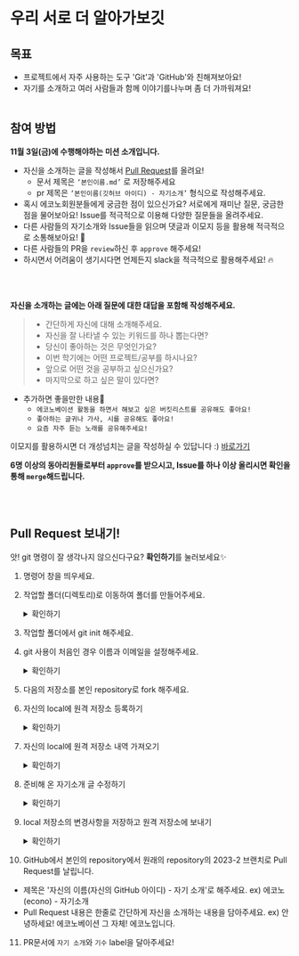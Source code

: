 # 우리 서로 더 알아가보깃


## 목표

- 프로젝트에서 자주 사용하는 도구 'Git'과 'GitHub'와 친해져보아요!
- 자기를 소개하고 여러 사람들과 함께 이야기를나누며 좀 더 가까워져요!
  <br></br>

## 참여 방법

**11월 3일(금)에 수행해야하는 미션 소개입니다.**

- 자신을 소개하는 글을 작성해서 [Pull Request](#pull-request-보내기)를 올려요! 
  - 문서 제목은 `‘본인이름.md’` 로 저장해주세요
  - pr 제목은 `‘본인이름(깃허브 아이디) - 자기소개’` 형식으로 작성해주세요.
- 혹시 에코노회원분들에게 궁금한 점이 있으신가요? 서로에게 재미난 질문, 궁금한 점을 물어보아요! Issue를 적극적으로 이용해 다양한 질문들을 올려주세요.
- 다른 사람들의 자기소개와 Issue들을 읽으며 댓글과 이모지 등을 활용해 적극적으로 소통해보아요! 📢
- 다른 사람들의 PR을 `review`하신 후 `approve` 해주세요!
- 하시면서 어려움이 생기시다면 언제든지 slack을 적극적으로 활용해주세요! 🔥

<br></br>

**자신을 소개하는 글에는 아래 질문에 대한 대답을 포함해 작성해주세요.**

> - 간단하게 자신에 대해 소개해주세요.
> - 자신을 잘 나타낼 수 있는 키워드를 하나 뽑는다면?
> - 당신이 좋아하는 것은 무엇인가요?
> - 이번 학기에는 어떤 프로젝트/공부를 하시나요?
> - 앞으로 어떤 것을 공부하고 싶으신가요?
> - 마지막으로 하고 싶은 말이 있다면?

- 추가하면 좋을만한 내용💌
  - `에코노베이션 활동을 하면서 해보고 싶은 버킷리스트를 공유해도 좋아요!`
  - `좋아하는 글귀나 가사, 시를 공유해도 좋아요!`
  - `요즘 자주 듣는 노래를 공유해주세요!`

이모지를 활용하시면 더 개성넘치는 글을 작성하실 수 있답니다 :)
<a href="https://www.emojiengine.com/ko/" target="_blank">바로가기</a>

**6명 이상의 동아리원들로부터 `approve`를 받으시고, Issue를 하나 이상 올리시면 확인을 통해 `merge`해드립니다.**

<br></br>

## Pull Request 보내기!

앗! git 명령이 잘 생각나지 않으신다구요? **확인하기**를 눌러보세요✨

1.  명령어 창을 띄우세요.
2.  작업할 폴더(디렉토리)로 이동하여 폴더를 만들어주세요.
   	<details>
	<summary>확인하기</summary>
	<div markdown="1">
	<text> 파일로 들어가기 </text>
	<pre>cd {작업할 디렉토리} </pre>
	<text> 파일 만들기 </text>
	<pre>mkdir [파일이름]</pre>
	<text> 내부 파일 확인 </text>
	<pre>ls</pre>
	</div>
	</details>
3. 작업할 폴더에서 git init 해주세요.
4. git 사용이 처음인 경우 이름과 이메일을 설정해주세요.
   	<details>
	<summary>확인하기</summary>
	<div markdown="1">
	<text> 이름, 이메일 설정하기 </text>
	<pre> git config --global user.name "[본인 이름]"
	git config --global user.email "[본인 이메일]"
	git config --global --list </pre>
	</div>
	</details>
5. 다음의 저장소를 본인 repository로 fork 해주세요.
6. 자신의 local에 원격 저장소 등록하기
   	<details>
	<summary>확인하기</summary>
	<div markdown="1">
	<text> 원격 저장소 추가하기 </text>
	<pre> git remote add [저장소 이름] [저장소 주소] 
	git remote -v </pre>
	</div>
	</details>
7. 자신의 local에 원격 저장소 내역 가져오기
      	<details>
	<summary>확인하기</summary>
	<div markdown="1">
	<text> 원격 브랜치에서 pull 해오기 </text>
	<pre> git pull [저장소 이름] [가져올 브랜치] </pre>
	</div>
	</details>

8. 준비해 온 자기소개 글 수정하기
   	<details>
	<summary>확인하기</summary>
	<div markdown="1">
	<text> profile.md 파일을 복사하기 </text>
	<pre> cd [폴더명]/
	ls
	cp [복사할 파일] [복사될 파일]
	ls</pre>
	</div>
	</details>
9. local 저장소의 변경사항을 저장하고 원격 저장소에 보내기
   	<details>
	<summary>확인하기</summary>
	<div markdown="1">
	<text> add 하기 </text>
	<pre>git add [파일명]</pre>
	<text> commit 하기 </text>
	<pre>git commit -m "메시지 내용"</pre>
	<text> 저장 상태 보기 </text>
	<pre>git status</pre>
	<text> 원격 저장소에 push 하기 </text>
	<pre>git push [저장소 이름] [브랜치]</pre>
	</div>
	</details>
 10. GitHub에서 본인의 repository에서 원래의 repository의 2023-2 브랜치로 Pull Request를 날립니다.
   - 제목은 '자신의 이름(자신의 GitHub 아이디) - 자기 소개'로 해주세요.
     ex) 에코노(econo) - 자기소개
   - Pull Request 내용은 한줄로 간단하게 자신을 소개하는 내용을 담아주세요.
     ex) 안녕하세요! 에코노베이션 그 자체! 에코노입니다.
 11. PR문서에 `자기 소개`와 `기수` label을 달아주세요!
